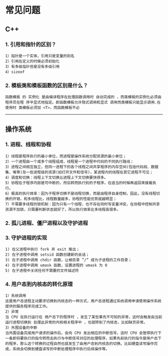 # 常见问题

## C++

### 1. 引用和指针的区别？
    1）指针是一个实体，引用只是变量的别名
    2）引用在定义的时候必须初始化
    3）有多级指针但是没有多级引用
    4）sizeof

### 2. 模板类和模板函数的区别是什么？
    函数模板 的 实例化 是由编译程序在处理函数调用时 自动完成的 ，而类模板的实例化必须由程序员在程 序中显式地指定。即函数模板允许隐式调用和显式 调用而类模板只能显示调用.在使用时 类模板必须加 <T>，而函数模板不必

***

## 操作系统

### 1. 进程、线程和协程
    1）线程是程序执行的最小单位，而进程是操作系统分配资源的最小单位；
    2）一个进程由一个或多个线程组成，线程是一个进程中代码的不同执行路线；
    3）进程之间相互独立，但同一进程下的各个线程之间共享程序的内存空间(包括代码段、数据集、堆等)及一些进程级的资源(如打开文件和信号)，某进程内的线程在其它进程不可见；
    4）调度和切换：线程上下文切换比进程上下文切换要快得多。
    5）协程在子程序内部是可中断的，然后转而执行别的子程序，在适当的时候再返回来接着执行。
    6）极高的执行效率：因为子程序切换不是线程切换，而是由程序自身控制，因此，没有线程切换的开销，和多线程比，线程数量越多，协程的性能优势就越明显；
    7）不需要多线程的锁机制：因为只有一个线程，也不存在同时写变量冲突，在协程中控制共享资源不加锁，只需要判断状态就好了，所以执行效率比多线程高很多。

### 2. 孤儿进程、僵尸进程以及守护进程

### 3. 守护进程的实现
    1) 在父进程中执行 fork 并 exit 推出；
    2) 在子进程中调用 setsid 函数创建新的会话；
    3) 在子进程中调用 chdir 函数，让根目录 ”/” 成为子进程的工作目录；
    4) 在子进程中调用 umask 函数，设置进程的 umask 为 0
    5) 在子进程中关闭任何不需要的文件描述符

### 4. 用户态到内核态的转化原理
    1）系统调用
    这是用户态进程主动要求切换到内核态的一种方式，用户态进程通过系统调用申请使用操作系统提供的服务程序完成工作。
    2）异常
    当 CPU 在执行运行在 用户态下的程序时 ，发生了某些事先不可知的异常，这时会触发由当前运行进程切换到 处理此异常的内核相关程序中 ，也就转到了内核态，比如缺页异常。
    3）外围设备的中断
    当外围设备完成用户请求的操作后，会向 CPU 发出相应的中断信号，这时 CPU 会暂停执行下一条即将要执行的指令转而去执行与中断信号对应的处理程序，如果先前执行的指令是用户态下的程序，那么这个转换的过程自然也就发生了由用户态到内核态的切换。比如硬盘读写操作完成，系统会切换到硬盘读写的中断处理程序中执行后续操作等。